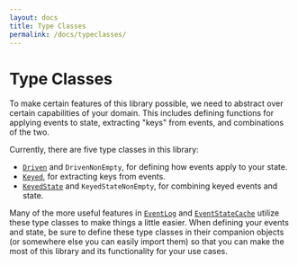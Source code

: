 ```yaml
---
layout: docs
title: Type Classes
permalink: /docs/typeclasses/
---
```

# Type Classes
To make certain features of this library possible, we need to abstract over certain capabilities of your domain.
This includes defining functions for applying events to state, extracting "keys" from events, and combinations of the two.

Currently, there are five type classes in this library:

* [`Driven`](driven/) and `DrivenNonEmpty`, for defining how events apply to your state.
* [`Keyed`](keyed/), for extracting keys from events.
* [`KeyedState`](keyedstate/) and `KeyedStateNonEmpty`, for combining keyed events and state.

Many of the more useful features in [`EventLog`](../eventlog.) and [`EventStateCache`](../eventstatecache/) utilize these type classes to make things a little easier.
When defining your events and state, be sure to define these type classes in their companion objects (or somewhere else you can easily import them) so that you can make the most of this library and its functionality for your use cases.
